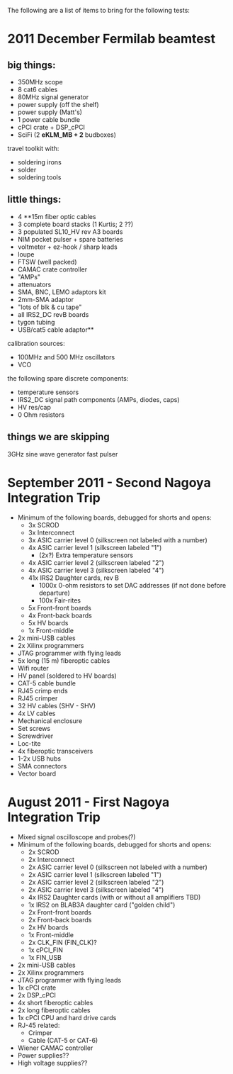 The following are a list of items to bring for the following tests:

# 2011 December Fermilab beamtest #

## big things: ##

  * 350MHz scope
  * 8 cat6 cables
  * 80MHz signal generator
  * power supply (off the shelf)
  * power supply (Matt's)
  * 1 power cable bundle
  * cPCI crate + DSP\_cPCI
  * SciFi (2 **eKLM\_MB + 2** budboxes)

travel toolkit with:
  * soldering irons
  * solder
  * soldering tools

## little things: ##

  * 4 **15m fiber optic cables
  * 3 complete board stacks (1 Kurtis; 2 ??)
  * 3 populated SL10\_HV rev A3 boards
  * NIM pocket pulser + spare batteries
  * voltmeter + ez-hook / sharp leads
  * loupe
  * FTSW (well packed)
  * CAMAC crate controller
  * "AMPs"
  * attenuators
  * SMA, BNC, LEMO adaptors kit
  * 2mm-SMA adaptor
  * "lots of blk & cu tape"
  * all IRS2\_DC revB boards
  * tygon tubing
  * USB/cat5 cable adaptor**

calibration sources:
  * 100MHz and 500 MHz oscillators
  * VCO

the following spare discrete components:
  * temperature sensors
  * IRS2\_DC signal path components (AMPs, diodes, caps)
  * HV res/cap
  * 0 Ohm resistors

## things we are skipping ##
3GHz sine wave generator
fast pulser

# September 2011 - Second Nagoya Integration Trip #

  * Minimum of the following boards, debugged for shorts and opens:
    * 3x SCROD
    * 3x Interconnect
    * 3x ASIC carrier level 0 (silkscreen not labeled with a number)
    * 4x ASIC carrier level 1 (silkscreen labeled "1")
      * (2x?) Extra temperature sensors
    * 4x ASIC carrier level 2 (silkscreen labeled "2")
    * 4x ASIC carrier level 3 (silkscreen labeled "4")
    * 41x IRS2 Daughter cards, rev B
      * 1000x 0-ohm resistors to set DAC addresses (if not done before departure)
      * 100x Fair-rites
    * 5x Front-front boards
    * 4x Front-back boards
    * 5x HV boards
    * 1x Front-middle
  * 2x mini-USB cables
  * 2x Xilinx programmers
  * JTAG programmer with flying leads
  * 5x long (15 m) fiberoptic cables
  * Wifi router
  * HV panel (soldered to HV boards)
  * CAT-5 cable bundle
  * RJ45 crimp ends
  * RJ45 crimper
  * 32 HV cables (SHV - SHV)
  * 4x LV cables
  * Mechanical enclosure
  * Set screws
  * Screwdriver
  * Loc-tite
  * 4x fiberoptic transceivers
  * 1-2x USB hubs
  * SMA connectors
  * Vector board

# August 2011 - First Nagoya Integration Trip #

  * Mixed signal oscilloscope and probes(?)
  * Minimum of the following boards, debugged for shorts and opens:
    * 2x SCROD
    * 2x Interconnect
    * 2x ASIC carrier level 0 (silkscreen not labeled with a number)
    * 2x ASIC carrier level 1 (silkscreen labeled "1")
    * 2x ASIC carrier level 2 (silkscreen labeled "2")
    * 2x ASIC carrier level 3 (silkscreen labeled "4")
    * 4x IRS2 Daughter cards (with or without all amplifiers TBD)
    * 1x IRS2 on BLAB3A daughter card ("golden child")
    * 2x Front-front boards
    * 2x Front-back boards
    * 2x HV boards
    * 1x Front-middle
    * 2x CLK\_FIN (FIN\_CLK)?
    * 1x cPCI\_FIN
    * 1x FIN\_USB
  * 2x mini-USB cables
  * 2x Xilinx programmers
  * JTAG programmer with flying leads
  * 1x cPCI crate
  * 2x DSP\_cPCI
  * 4x short fiberoptic cables
  * 2x long fiberoptic cables
  * 1x cPCI CPU and hard drive cards
  * RJ-45 related:
    * Crimper
    * Cable (CAT-5 or CAT-6)
  * Wiener CAMAC controller
  * Power supplies??
  * High voltage supplies??